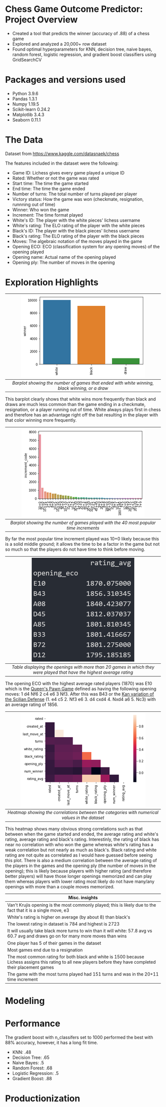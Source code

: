 # Chess Game Outcome Predictor: Project Overview
* Created a tool that predicts the winner (accuracy of .88) of a chess game
* Explored and analyzed a 20,000+ row dataset
* Found optimal hyperparameters for KNN, decision tree, naive bayes, random forest, logistic regression, and gradient boost classifiers using GridSearchCV

# Packages and versions used
* Python 3.9.6
* Pandas 1.3.1
* Numpy 1.19.5
* Scikit-learn 0.24.2
* Matplotlib 3.4.3
* Seaborn 0.11.1

# The Data
Dataset from https://www.kaggle.com/datasnaek/chess

The features included in the dataset were the following:
* Game ID: Lichess gives every game played a unique ID
* Rated: Whether or not the game was rated
* Start time: The time the game started
* End time: The time the game ended
* Number of turns: The total number of turns played per player
* Victory status: How the game was won (checkmate, resignation, runnning out of time)
* Winner: Who won the game
* Increment: The time format played
* White's ID: The player with the white pieces' lichess username
* White's rating: The ELO rating of the player with the white pieces
* Black's ID: The player with the black pieces' lichess username
* Black's rating: The ELO rating of the player with the black pieces
* Moves: The algebraic notation of the moves played in the game
* Opening ECO: ECO (classification system for any opening moves) of the opening played
* Opening name: Actual name of the opening played 
* Opening ply: The number of moves in the opening

# Exploration Highlights
| ![](Plots/winnerBarplot.png) |
|:--:| 
| *Barplot showing the number of games that ended with white winning, black winning, or a draw* |
This barplot clearly shows that white wins more frequently than black and draws are much less common than the game ending in a checkmate, resignation, or a player running out of time. White always plays first in chess and therefore has an advantage right off the bat resulting in the player with that color winning more frequently.

| ![](Plots/incrementValCounts.png) |
|:--:| 
| *Barplot showing the number of games played with the 40 most popular time increments* |
By far the most popular time increment played was 10+0 likely because this is a solid middle ground; it allows the time to be a factor in the game but not so much so that the players do not have time to think before moving.

| ![](Plots/openingEcoAvgRating.PNG) |
|:--:| 
| *Table displaying the openings with more than 20 games in which they were played that have the highest average rating* |
The opening ECO with the highest average rated players (1870) was E10 which is the [Queen's Pawn Game](https://lichess.org/editor/rnbqkb1r/pppp1ppp/4pn2/8/2PP4/5N2/PP2PPPP/RNBQKB1R_b_KQkq_-_0_1) defined as having the following opening moves: 1 d4 Nf6 2 c4 e6 3 Nf3. After this was B43 or the [Kan variation of the Scilian Defense](https://lichess.org/editor/rnbqkbnr/1p1p1ppp/p3p3/8/3NP3/2N5/PPP2PPP/R1BQKB1R_w_KQkq_-_0_1) (1. e4 c5 2. Nf3 e6 3. d4 cxd4 4. Nxd4 a6 5. Nc3) with an average rating of 1856.

| ![](Plots/heatmap.png) |
|:--:| 
| *Heatmap showing the correlations between the categories with numerical values in the dataset* |
This heatmap shows many obvious strong correlations such as that between when the game started and ended, the average rating and white's rating, average rating and black's rating. Interestinly, the rating of black has near no correlation with who won the game whereas white's rating has a weak correlation but not nearly as much as black's. Black rating and white rating are not quite as correlated as I would have guessed before seeing this plot. There is also a medium correlation between the average rating of the players in the games and the opening ply (the number of moves in the opening); this is likely because players with higher rating (and therefore better players) will have those longer openings memorized and can play them whereas players with lower rating most likely do not have many/any openings with more than a couple moves memorized.

| Misc. insights |
| ----------------- |
| Van't Krujis opening is the most commonly played; this is likely due to the fact that it is a single move, e3 |
| White's rating is higher on average (by about 8) than black's |
| The lowest rating in dataset is 784 and highest is 2723 |
| It will usually take black more turns to win than it will white: 57.8 avg vs 60.7 avg and draws go on for many more moves than wins |
| One player has 5 of their games in the dataset |
| Most games end due to a resignation |
| The most common rating for both black and white is 1500 because Lichess assigns this rating to all new players before they have completed their placement games |
| The game with the most turns played had 151 turns and was in the 20+11 time increment |

# Modeling


# Performance
The gradient boost with n_classifers set to 1000 performed the best with 88% accuracy, however, it has a long fit time.
* KNN: .48
* Decision Tree: .65
* Naive Bayes: .5
* Random Forest: .68
* Logistic Regression: .5
* Gradient Boost: .88

# Productionization



